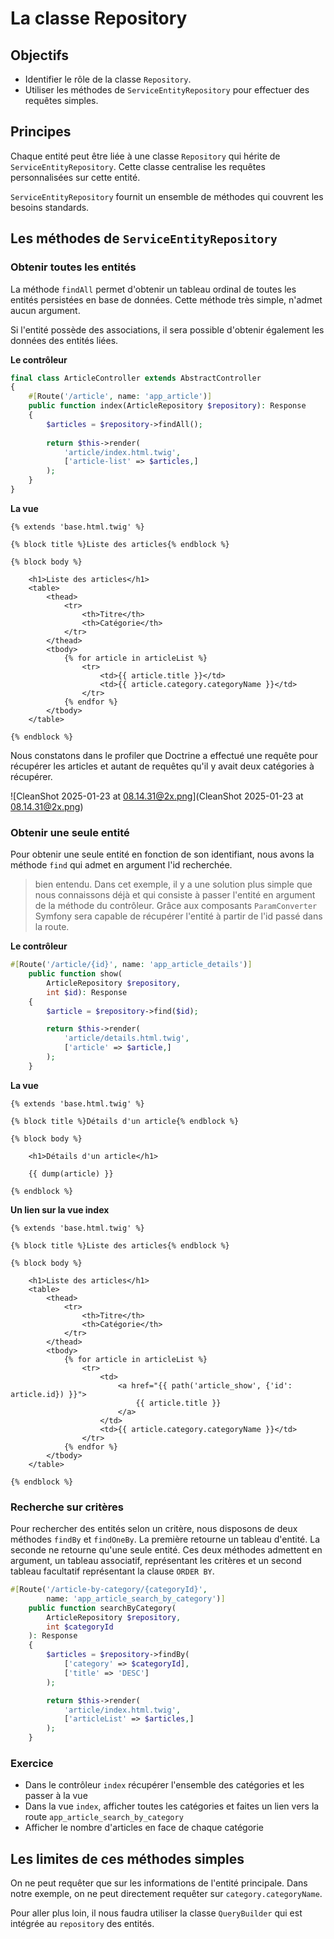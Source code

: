 # La classe Repository

## Objectifs

- Identifier le rôle de la classe `Repository`.
- Utiliser les méthodes de `ServiceEntityRepository` pour effectuer des requêtes simples.

## Principes
Chaque entité peut être liée à une classe `Repository` qui hérite de 
`ServiceEntityRepository`. Cette classe centralise les requêtes personnalisées sur cette entité.

`ServiceEntityRepository` fournit un ensemble de méthodes qui couvrent les besoins standards. 

## Les méthodes de `ServiceEntityRepository`

### Obtenir toutes les entités

La méthode `findAll` permet d'obtenir un tableau ordinal de toutes les entités persistées en base de données. Cette méthode très simple, n'admet aucun argument.

Si l'entité possède des associations, il sera possible d'obtenir également les données des entités liées.

**Le contrôleur**
```php
final class ArticleController extends AbstractController
{
    #[Route('/article', name: 'app_article')]
    public function index(ArticleRepository $repository): Response
    {
        $articles = $repository->findAll();
        
        return $this->render(
            'article/index.html.twig', 
            ['article-list' => $articles,]
        );
    }
}
```

**La vue**

```twig
{% extends 'base.html.twig' %}

{% block title %}Liste des articles{% endblock %}

{% block body %}
    
    <h1>Liste des articles</h1>
    <table>
        <thead>
            <tr>
                <th>Titre</th>
                <th>Catégorie</th>
            </tr>
        </thead>
        <tbody>
            {% for article in articleList %}
                <tr>
                    <td>{{ article.title }}</td>
                    <td>{{ article.category.categoryName }}</td>
                </tr>
            {% endfor %}
        </tbody>
    </table>
    
{% endblock %}
```

Nous constatons dans le profiler que Doctrine a effectué une requête pour récupérer les articles et autant de requêtes qu'il y avait deux catégories à récupérer.

![CleanShot 2025-01-23 at 08.14.31@2x.png](CleanShot 2025-01-23 at 08.14.31@2x.png)

### Obtenir une seule entité

Pour obtenir une seule entité en fonction de son identifiant, nous avons la méthode `find` qui admet en argument l'id recherchée.

> bien entendu. Dans cet exemple, il y a une solution plus simple que nous connaissons déjà et qui consiste à passer l'entité en argument de la méthode du contrôleur. Grâce aux composants `ParamConverter` Symfony sera capable de récupérer l'entité à partir de l'id passé dans la route.

**Le contrôleur**

```php
#[Route('/article/{id}', name: 'app_article_details')]
    public function show(
        ArticleRepository $repository,
        int $id): Response
    {
        $article = $repository->find($id);

        return $this->render(
            'article/details.html.twig',
            ['article' => $article,]
        );
    }
```

**La vue**

```twig
{% extends 'base.html.twig' %}

{% block title %}Détails d'un article{% endblock %}

{% block body %}

    <h1>Détails d'un article</h1>

    {{ dump(article) }}

{% endblock %}
```

**Un lien sur la vue index**

```twig
{% extends 'base.html.twig' %}

{% block title %}Liste des articles{% endblock %}

{% block body %}

    <h1>Liste des articles</h1>
    <table>
        <thead>
            <tr>
                <th>Titre</th>
                <th>Catégorie</th>
            </tr>
        </thead>
        <tbody>
            {% for article in articleList %}
                <tr>
                    <td>
                        <a href="{{ path('article_show', {'id': article.id}) }}">
                            {{ article.title }}
                        </a>
                    </td>
                    <td>{{ article.category.categoryName }}</td>
                </tr>
            {% endfor %}
        </tbody>
    </table>

{% endblock %}
```

### Recherche sur critères

Pour rechercher des entités selon un critère, nous disposons de deux méthodes `findBy` et `findOneBy`. La première retourne un tableau d'entité. La seconde ne retourne qu'une seule entité. Ces deux méthodes admettent en argument, un tableau associatif, représentant les critères et un second tableau facultatif représentant la clause `ORDER BY`.

```php
#[Route('/article-by-category/{categoryId}', 
        name: 'app_article_search_by_category')]
    public function searchByCategory(
        ArticleRepository $repository,
        int $categoryId
    ): Response
    {
        $articles = $repository->findBy(
            ['category' => $categoryId],
            ['title' => 'DESC']
        );

        return $this->render(
            'article/index.html.twig',
            ['articleList' => $articles,]
        );
    }
```

### Exercice

- Dans le contrôleur `index` récupérer l'ensemble des catégories et les passer à la vue
- Dans la vue `index`, afficher toutes les catégories et faites un lien vers la route `app_article_search_by_category`
- Afficher le nombre d'articles en face de chaque catégorie


## Les limites de ces méthodes simples

On ne peut requêter que sur les informations de l'entité principale. Dans notre exemple, on ne peut directement requêter sur `category.categoryName`.

Pour aller plus loin, il nous faudra utiliser la classe `QueryBuilder` qui est intégrée au `repository` des entités.




